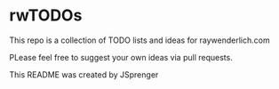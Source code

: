# rwTODOs

This repo is a collection of TODO lists and ideas for raywenderlich.com

PLease feel free to suggest your own ideas via pull requests.

This README was created by JSprenger
